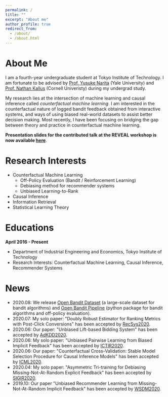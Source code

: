 ```yaml
---
permalink: /
title: ""
excerpt: "About me"
author_profile: true
redirect_from:
  - /about/
  - /about.html
---
```


# About Me
I am a fourth-year undergraduate student at Tokyo Institute of Technology. I am fortunate to be advised by [Prof. Yusuke Narita](https://www.yusuke-narita.com/) (Yale University) and [Prof. Nathan Kallus](http://www.nathankallus.com/) (Cornell Univeristy) during my undergrad study.

My research lies at the intersection of machine learning and causal inference called _counterfactual machine learning_.
I am interested in the counterfactual nature of logged bandit feedback obtained from interactive systems, and ways of using biased real-world datasets to assist better decision making. Most recently, I have been focusing on bridging the gap between theory and practice in counterfactual machine learning.

**Presentation slides for the contributed talk at the REVEAL workshop is now available [here](https://usaito.github.io/files/REVEAL2020_OpenBandit_slides.pdf)**.

# Research Interests
- Counterfactual Machine Learning
    - Off-Policy Evaluation (Bandit / Reinforcement Learning)
    - Debiasing method for recommender systems
    - Unbiased Learning-to-Rank
- Causal Inference
- Information Retrieval
- Statistical Learning Theory

# Educations
**April 2016 - Present**
- Department of Industrial Engineering and Economics, Tokyo Institute of Technology
- Research Interests: Counterfactual Machine Learning, Causal Inference, Recommender Systems

# News
- 2020.08: We release [Open Bandit Dataset](https://research.zozo.com/data.html) (a large-scale dataset for bandit algorithms) and [Open Bandit Pipeline](https://github.com/st-tech/zr-obp) (python package for bandit algorithms and off-policy evaluation).
- 2020.07: My solo paper: "Doubly Robust Estimator for Ranking Metrics with Post-Click Conversions" has been accepted by [RecSys2020](https://recsys.acm.org/recsys20/).
- 2020.06: Our paper: "Unbiased Lift-based Bidding System" has been accepted by [AdKDD2020](https://www.adkdd.org/).
- 2020.06: My solo paper: "Unbiased Pairwise Learning from Biased Implicit Feedback" has been accepted by [ICTIR2020](https://ictir2020.org).
- 2020.06: Our paper: "Counterfactual Cross-Validation: Stable Model Selection Procedure for Causal Inference Models" has been accepted by [ICML2020](https://icml.cc/).
- 2020.04: My solo paper: "Asymmetric Tri-training for Debiasing Missing-Not-At-Random Explicit Feedback" has been accepted by [SIGIR2020](https://sigir.org/sigir2020/).
- 2019.10: Our paper "Unbiased Recommender Learning from Missing-Not-At-Random Implicit Feedback" has been accepted by [WSDM2020](http://www.wsdm-conference.org/2020/).
